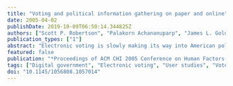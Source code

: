 ```yaml
---
title: "Voting and political information gathering on paper and online"
date: 2005-04-02
publishDate: 2019-10-09T06:50:14.344825Z
authors: ["Scott P. Robertson", "Palakorn Achananuparp", "James L. Goldman", "Sang Joon Park", "Nan Zhou", "Matthew J. Clare"]
publication_types: ["1"]
abstract: "Electronic voting is slowly making its way into American politics. At the same time, more voters and potential voters are using online news and political information sources to help them make voting choices. We conducted a mockvoting study, using real candidates, issues, and campaign materials. Political information was browsed either online or on paper, and participants marked electronic ballots either while they browsed or later, in a separate step. Our initial data shows that voters prefer electronic browsing although they are no faster or slower with paper materials. Voters felt that they understood the issues best when they voted during browsing, and they felt most confident about their decisions when they studied electronic campaign materials alongside an active electronic ballot."
featured: false
publication: "*Proceedings of ACM CHI 2005 Conference on Human Factors in Computing Systems - CHI '05*"
tags: ["Digital government", "Electronic voting", "User studies", "Voter support system"]
doi: "10.1145/1056808.1057014"
---
```


